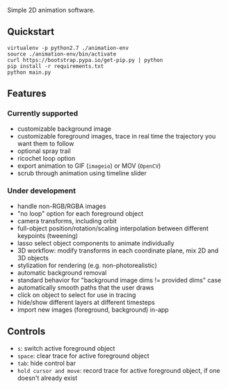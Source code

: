 Simple 2D animation software.

## Quickstart
```
virtualenv -p python2.7 ./animation-env
source ./animation-env/bin/activate
curl https://bootstrap.pypa.io/get-pip.py | python
pip install -r requirements.txt
python main.py
```

## Features
### Currently supported
- customizable background image
- customizable foreground images, trace in real time the trajectory you want them to follow
- optional spray trail
- ricochet loop option
- export animation to GIF (`imageio`) or MOV (`OpenCV`)
- scrub through animation using timeline slider

### Under development
- handle non-RGB/RGBA images
- "no loop" option for each foreground object
- camera transforms, including orbit
- full-object position/rotation/scaling interpolation between different keypoints (tweening)
- lasso select object components to animate individually
- 3D workflow: modify transforms in each coordinate plane, mix 2D and 3D objects
- stylization for rendering (e.g. non-photorealistic)
- automatic background removal
- standard behavior for "background image dims != provided dims" case
- automatically smooth paths that the user draws
- click on object to select for use in tracing
- hide/show different layers at different timesteps
- import new images (foreground, background) in-app

## Controls
- `s`: switch active foreground object
- `space`: clear trace for active foreground object
- `tab`: hide control bar
- `hold cursor and move`: record trace for active foreground object, if one doesn't already exist
